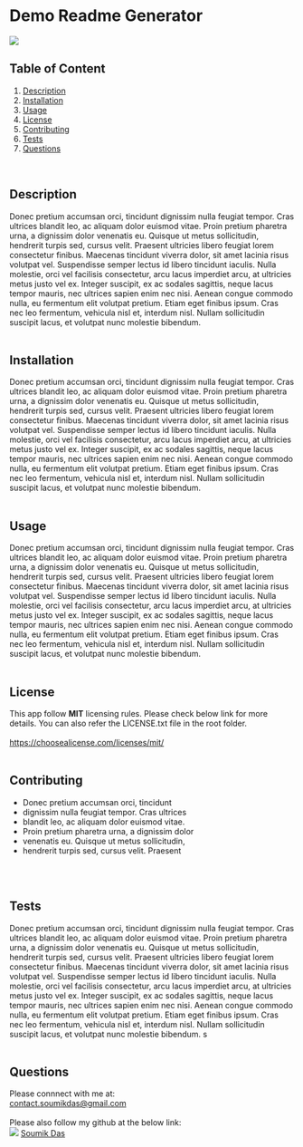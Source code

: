 # Demo Readme Generator     
  ![](https://img.shields.io/badge/license-MIT-yellowgreen)
  

  ## Table of Content
   1. [Description](#Description)
   2. [Installation](#Installation)
   3. [Usage](#Usage)
   4. [License](#License)
   5. [Contributing](#Contributing)
   6. [Tests](#Tests)
   7. [Questions](#Questions)  
   <br>

  ## Description <br>
  Donec pretium accumsan orci, tincidunt 
dignissim nulla feugiat tempor. Cras ultrices 
blandit leo, ac aliquam dolor euismod vitae. 
Proin pretium pharetra urna, a dignissim dolor 
venenatis eu. Quisque ut metus sollicitudin, 
hendrerit turpis sed, cursus velit. Praesent 
ultricies libero feugiat lorem consectetur 
finibus. Maecenas tincidunt viverra dolor, sit
 amet lacinia risus volutpat vel. Suspendisse 
semper lectus id libero tincidunt iaculis. Nulla 
molestie, orci vel facilisis consectetur, arcu 
lacus imperdiet arcu, at ultricies metus justo 
vel ex. Integer suscipit, ex ac sodales sagittis, 
neque lacus tempor mauris, nec ultrices 
sapien enim nec nisi. Aenean congue 
commodo nulla, eu fermentum elit volutpat 
pretium. Etiam eget finibus ipsum. Cras nec 
leo fermentum, vehicula nisl et, interdum nisl. 
Nullam sollicitudin suscipit lacus, et volutpat 
nunc molestie bibendum.
<br>
  <br>

  ## Installation <br>
  Donec pretium accumsan orci, tincidunt 
dignissim nulla feugiat tempor. Cras ultrices 
blandit leo, ac aliquam dolor euismod vitae. 
Proin pretium pharetra urna, a dignissim dolor 
venenatis eu. Quisque ut metus sollicitudin, 
hendrerit turpis sed, cursus velit. Praesent 
ultricies libero feugiat lorem consectetur 
finibus. Maecenas tincidunt viverra dolor, sit
 amet lacinia risus volutpat vel. Suspendisse 
semper lectus id libero tincidunt iaculis. Nulla 
molestie, orci vel facilisis consectetur, arcu 
lacus imperdiet arcu, at ultricies metus justo 
vel ex. Integer suscipit, ex ac sodales sagittis, 
neque lacus tempor mauris, nec ultrices 
sapien enim nec nisi. Aenean congue 
commodo nulla, eu fermentum elit volutpat 
pretium. Etiam eget finibus ipsum. Cras nec 
leo fermentum, vehicula nisl et, interdum nisl. 
Nullam sollicitudin suscipit lacus, et volutpat 
nunc molestie bibendum.
 <br>
  <br>

  ## Usage <br>
  Donec pretium accumsan orci, tincidunt 
dignissim nulla feugiat tempor. Cras ultrices 
blandit leo, ac aliquam dolor euismod vitae. 
Proin pretium pharetra urna, a dignissim dolor 
venenatis eu. Quisque ut metus sollicitudin, 
hendrerit turpis sed, cursus velit. Praesent 
ultricies libero feugiat lorem consectetur 
finibus. Maecenas tincidunt viverra dolor, sit
 amet lacinia risus volutpat vel. Suspendisse 
semper lectus id libero tincidunt iaculis. Nulla 
molestie, orci vel facilisis consectetur, arcu 
lacus imperdiet arcu, at ultricies metus justo 
vel ex. Integer suscipit, ex ac sodales sagittis, 
neque lacus tempor mauris, nec ultrices 
sapien enim nec nisi. Aenean congue 
commodo nulla, eu fermentum elit volutpat 
pretium. Etiam eget finibus ipsum. Cras nec 
leo fermentum, vehicula nisl et, interdum nisl. 
Nullam sollicitudin suscipit lacus, et volutpat 
nunc molestie bibendum.
 <br>
  <br>

  ## License <br>
  This app follow **MIT** licensing rules. Please check below link for more details.
  You can also refer the LICENSE.txt file in the root folder. <br> <br>
  https://choosealicense.com/licenses/mit/ <br>
  <br>

  ## Contributing <br>
   - Donec pretium accumsan orci, tincidunt 
 - dignissim nulla feugiat tempor. Cras ultrices 
 - blandit leo, ac aliquam dolor euismod vitae. 
 - Proin pretium pharetra urna, a dignissim dolor 
 - venenatis eu. Quisque ut metus sollicitudin, 
 - hendrerit turpis sed, cursus velit. Praesent 
 <br>
  <br>

  ## Tests <br>
  Donec pretium accumsan orci, tincidunt 
dignissim nulla feugiat tempor. Cras ultrices 
blandit leo, ac aliquam dolor euismod vitae. 
Proin pretium pharetra urna, a dignissim dolor 
venenatis eu. Quisque ut metus sollicitudin, 
hendrerit turpis sed, cursus velit. Praesent 
ultricies libero feugiat lorem consectetur 
finibus. Maecenas tincidunt viverra dolor, sit
 amet lacinia risus volutpat vel. Suspendisse 
semper lectus id libero tincidunt iaculis. Nulla 
molestie, orci vel facilisis consectetur, arcu 
lacus imperdiet arcu, at ultricies metus justo 
vel ex. Integer suscipit, ex ac sodales sagittis, 
neque lacus tempor mauris, nec ultrices 
sapien enim nec nisi. Aenean congue 
commodo nulla, eu fermentum elit volutpat 
pretium. Etiam eget finibus ipsum. Cras nec 
leo fermentum, vehicula nisl et, interdum nisl. 
Nullam sollicitudin suscipit lacus, et volutpat 
nunc molestie bibendum.
s <br>
  <br>

  ## Questions <br>
  Please connnect with me at: <br> contact.soumikdas@gmail.com <br> <br>
  Please also follow my github at the below link: <br>
 ![](https://img.shields.io/github/followers/dassoumik?style=social)     [Soumik Das](https://github.com/dassoumik)  

